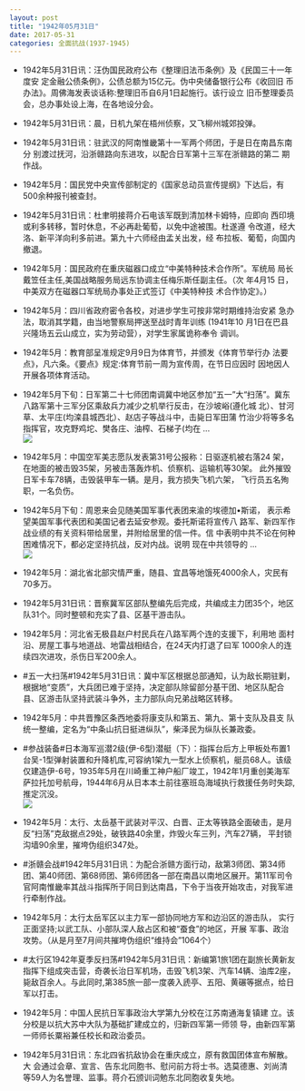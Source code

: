 ```yaml
---
layout: post
title: "1942年05月31日"
date: 2017-05-31
categories: 全面抗战(1937-1945)
---
```


<meta name="referrer" content="no-referrer" />

- 1942年5月31日讯：汪伪国民政府公布《整理旧法币条例》及《民国三十一年度安 定金融公债条例》，公债总额为15亿元。伪中央储备银行公布《收回旧 币办法》。周佛海发表谈话称:整理旧币自6月1日起施行。该行设立 旧币整理委员会，总办事处设上海，在各地设分会。 

- 1942年5月31日讯：晨，日机九架在梧州侦察，又飞柳州城郊投弹。 

- 1942年5月31日讯：驻武汉的阿南惟畿第十一军两个师团，于是日在南昌东南分 别渡过抚河，沿浙赣路向东进攻，以配合日军第十三军在浙赣路的第二 期作战。 

- 1942年5月：国民党中央宣传部制定的《国家总动员宣传提纲》下达后，有 500余种报刊被查封。 

- 1942年5月31日讯：杜聿明接蒋介石电该军既到清加林卡姆特，应即向 西印境或利多转移，暂时休息，不必再赴葡萄，以免中途被围。杜遂遵 令改道，经大洛、新平洋向利多前进。第九十六师经由孟关出发，经 布拉板、葡萄，向国内撤退。 

- 1942年5月：国民政府在重庆磁器口成立“中美特种技术合作所”。军统局 局长戴笠任主任,美国战略服务局远东协调主任梅乐斯任副主任。（次 年4月15 日，中美双方在磁器口军统局办事处正式签订《中美特种技 术合作协定》。） 

- 1942年5月：四川省政府密令各校，对进步学生可按非常时期维持治安紧 急办法，取消其学籍，由当地警察局押送至战时青年训练 (1941年10 月1日在巴县兴隆场五云山成立，实为劳动营），对学生家属诡称奉令 调训。 

- 1942年5月：教育部呈准规定9月9日为体育节，并颁发《体育节举行办 法要点》，凡六条。《要点》规定:体育节前一周为宣传周，在节日应因时 因地因人开展各项体育活动。 

- 1942年5月下旬：日军第二十七师团南调冀中地区参加“五一”大“扫荡”。冀东 八路军第十三军分区乘敌兵力减少之机举行反击，在沙坡峪(遵化城 北）、甘河草、太平庄(均滦县城西北）、赵店子等战斗中，击毙日军田蒲 竹治少将等多名指挥官，攻克野鸡坨、樊各庄、油榨、石梯子(均在 ... <br/><img src="https://wx3.sinaimg.cn/large/aca367d8ly1fg4ia2wdqaj20c809zq30.jpg" />

- 1942年5月：中国空军美志愿队发表第31号公报称：日驱逐机被右落24 架，在地面的被击毁35架，另被击落轰炸机、侦察机、运输机等30架。 此外摧毁日军卡车78辆，击毁装甲车一辆。是月，我方损失飞机六架， 飞行员五名殉职，一名负伤。 

- 1942年5月下旬：周恩来会见随美国军事代表团来渝的埃德加•斯诺， 表示希望美国军事代表团和美国记者去延安参观。委托斯诺将宣传八 路军、新四军作战业绩的有关资料带给居里，并附给居里的信一件。信 中表明中共不论在何种困难情况下，都必定坚持抗战，反对内战。说明 现在中共领导的 ... <br/><img src="https://wx2.sinaimg.cn/large/aca367d8ly1fg4gj4a3q1j20c80ay74d.jpg" />

- 1942年5月：湖北省北部灾情严重，随县、宜昌等地饿死4000余人，灾民有 70多万。 

- 1942年5月31日讯：晋察冀军区部队整编先后完成，共编成主力团35个，地区队31个。同时整顿和充实了县、区基干游击队。 

- 1942年5月：河北省无极县赵户村民兵在八路军两个连的支援下，利用地 面村沿、房屋工事与地道战、地雷战相结合，在24天内打退了曰军 1000余人的连续四次进攻，杀伤日军200余人。 

- #五一大扫荡#1942年5月31日讯：冀中军区根据总部通知，认为敌长期驻剿，根据地“变质”，大兵团已难于坚持，决定部队除留部分基干团、地区队配合县、区游击队坚持武装斗争外，主力部队向兄弟战略区转移。 

- 1942年5月：中共晋豫区条西地委将康支队和第五、第九、第十支队及县支 队统一整编，定名为“中条山抗日挺进纵队”，柴泽民为纵队长兼政委。 

- #参战装备#日本海军巡潜2级(伊-6型)潜艇（下）：指挥台后方上甲板处布置1台吴-1型弹射装置和升降机库,可容纳1架九一型水上侦察机，艇员68人。该级仅建造伊-6号，1935年5月在川崎重工神户船厂竣工，1942年1月重创美海军萨拉托加号航母，1944年6月从日本本土前往塞班岛海域执行救援任务时失踪,推定沉没。 <br/><img src="https://wx1.sinaimg.cn/large/aca367d8ly1fg4bcg6abjj20dc0axgmq.jpg" />

- 1942年5月：太行、太岳基干武装对平汉、白晋、正太等铁路全面破击，是月 反“扫荡”克敌据点29处，破铁路40余里，炸毁火车三列，汽车27辆， 平封锁沟墙90余里，摧垮伪组织347处。 

- #浙赣会战#1942年5月31日讯：为配合浙赣方面行动，敌第3师团、第34师团、第40师团、第68师团、第6师团各一部在南昌以南地区展开。第11军司令官阿南惟畿率其战斗指挥所于同日到达南昌，下令于当夜开始攻击，对我军进行牵制作战。 

- 1942年5月：太行太岳军区以主力军一部协同地方军和边沿区的游击队， 实行正面坚持;以武工队、小部队深人敌占区和被“蚕食”的地区，开展 军事、政治攻势。（从是月至7月间共摧垮伪组织“维持会”1064个） 

- #太行区1942年夏季反扫荡#1942年5月31日讯：新编第1旅1团在副旅长黄新友指挥下组成突击营，奇袭长治日军机场，击毁飞机3架、汽车14辆、油库2座，毙敌百余人。与此同时,第385旅一部一度袭入虒亭、五阳、黄碾等据点，给日军以打击。 

- 1942年5月：中国人民抗日军事政治大学第九分校在江苏南通海复镇建 立。该分校是以抗大苏中大队为基础扩建成立的，归新四军第一师领 导，由新四军第一师师长粟裕兼任校长和政治委员。 

- 1942年5月31日讯：东北四省抗敌协会在重庆成立，原有救国团体宣布解散。大 会通过会章、宣言、告东北同胞书、慰问前方将士书。选莫德惠、刘尚清 等59人为名誉理、监事。蒋介石颁训词勉东北同胞收复失地。 

